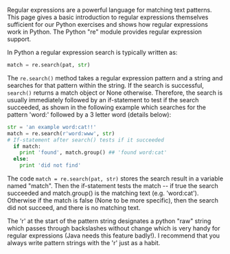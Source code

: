 Regular expressions are a powerful language for matching text patterns. This page gives a basic introduction to regular expressions themselves sufficient for our Python exercises and shows how regular expressions work in Python. The Python "re" module provides regular expression support. 

In Python a regular expression search is typically written as:
    
```python    
match = re.search(pat, str)
```

The `re.search()` method takes a regular expression pattern and a string and searches for that pattern within the string. If the search is successful, `search()` returns a match object or None otherwise. Therefore, the search is usually immediately followed by an if-statement to test if the search succeeded, as shown in the following example which searches for the pattern 'word:' followed by a 3 letter word (details below):
   
```python    
str = 'an example word:cat!!'
match = re.search(r'word:www', str)
# If-statement after search() tests if it succeeded
  if match:                      
    print 'found', match.group() ## 'found word:cat'
  else:
    print 'did not find'
```

The code `match = re.search(pat, str)` stores the search result in a variable named "match". Then the if-statement tests the match -- if true the search succeeded and match.group() is the matching text (e.g. 'word:cat'). Otherwise if the match is false (None to be more specific), then the search did not succeed, and there is no matching text.

The 'r' at the start of the pattern string designates a python "raw" string which passes through backslashes without change which is very handy for regular expressions (Java needs this feature badly!). I recommend that you always write pattern strings with the 'r' just as a habit.

